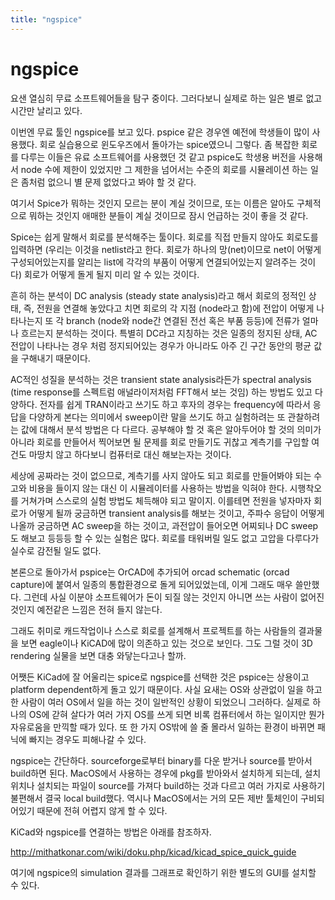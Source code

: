 ```yaml
---
title: "ngspice"
---
```

# ngspice


요샌 열심히 무료 소프트웨어들을 탐구 중이다. 그러다보니 실제로 하는 일은 별로 없고 시간만 날리고 있다.




이번엔 무료 툴인 ngspice를 보고 있다. pspice 같은 경우엔 예전에 학생들이 많이 사용했다. 회로 실습용으로 윈도우즈에서 돌아가는 spice였으니 그렇다. 좀 복잡한 회로를 다루는 이들은 유료 소프트웨어를 사용했던 것 같고 pspice도 학생용 버전을 사용해서 node 수에 제한이 있었지만 그 제한을 넘어서는 수준의 회로를 시뮬레이션 하는 일은 좀처럼 없으니 별 문제 없었다고 봐야 할 것 같다.




여기서 Spice가 뭐하는 것인지 모르는 분이 계실 것이므로, 또는 이름은 알아도 구체적으로 뭐하는 것인지 애매한 분들이 계실 것이므로 잠시 언급하는 것이 좋을 것 같다. 




Spice는 쉽게 말해서 회로를 분석해주는 툴이다. 회로를 직접 만들지 않아도 회로도를 입력하면 (우리는 이것을 netlist라고 한다. 회로가 하나의 망(net)이므로 net이 어떻게 구성되어있는지를 알리는 list에 각각의 부품이 어떻게 연결되어있는지 알려주는 것이다) 회로가 어떻게 돌게 될지 미리 알 수 있는 것이다. 




흔히 하는 분석이 DC analysis (steady state analysis)라고 해서 회로의 정적인 상태, 즉, 전원을 연결해 놓았다고 치면 회로의 각 지점 (node라고 함)에 전압이 어떻게 나타나는지 또 각 branch (node와 node간 연결된 전선 혹은 부품 등등)에 전류가 얼마나 흐르는지 분석하는 것이다. 특별히 DC라고 지칭하는 것은 일종의 정지된 상태, AC 전압이 나타나는 경우 처럼 정지되어있는 경우가 아니라도 아주 긴 구간 동안의 평균 값을 구해내기 때문이다. 




AC적인 성질을 분석하는 것은 transient state analysis라든가 spectral analysis (time response를 스펙트럼 애널라이저처럼 FFT해서 보는 것임) 하는 방법도 있고 다양하다. 전자를 쉽게 TRAN이라고 쓰기도 하고 후자의 경우는 frequency에 따라서 응답을 다양하게 본다는 의미에서 sweep이란 말을 쓰기도 하고 실험하려는 또 관찰하려는 값에 대해서 분석 방법은 다 다르다. 공부해야 할 것 혹은 알아두어야 할 것의 의미가 아니라 회로를 만들어서 찍어보면 될 문제를 회로 만들기도 귀찮고 계측기를 구입할 여건도 마땅치 않고 하다보니 컴퓨터로 대신 해보는자는 것이다. 




세상에 공짜라는 것이 없으므로, 계측기를 사지 않아도 되고 회로를 만들어봐야 되는 수고와 비용을 들이지 않는 대신 이 시뮬레이터를 사용하는 방법을 익혀야 한다. 시행착오를 거쳐가며 스스로의 실험 방법도 체득해야 되고 말이지. 이를테면 전원을 넣자마자 회로가 어떻게 될까 궁금하면 transient analysis를 해보는 것이고, 주파수 응답이 어떻게 나올까 궁금하면 AC sweep을 하는 것이고, 과전압이 들어오면 어찌되나 DC sweep도 해보고 등등등 할 수 있는 실험은 많다. 회로를 태워버릴 일도 없고 고압을 다루다가 실수로 감전될 일도 없다. 




본론으로 돌아가서 pspice는 OrCAD에 추가되어 orcad schematic (orcad capture)에 붙여서 일종의 통합환경으로 돌게 되어있었는데, 이게 그래도 매우 쓸만했다. 그런데 사실 이분야 소프트웨어가 돈이 되질 않는 것인지 아니면 쓰는 사람이 없어진 것인지 예전같은 느낌은 전혀 들지 않는다.




그래도 취미로 캐드작업이나 스스로 회로를 설계해서 프로젝트를 하는 사람들의 결과물을 보면 eagle이나 KiCAD에 많이 의존하고 있는 것으로 보인다. 그도 그럴 것이 3D rendering 실물을 보면 대충 와닿는다고나 할까.




어쨋든 KiCad에 잘 어울리는 spice로 ngspice를 선택한 것은 pspice는 상용이고 platform dependent하게 돌고 있기 때문이다. 사실 요새는 OS와 상관없이 일을 하고 한 사람이 여러 OS에서 일을 하는 것이 일반적인 상황이 되었으니 그러하다. 실제로 하나의 OS에 갇혀 살다가 여러 가지 OS를 쓰게 되면 비록 컴퓨터에서 하는 일이지만 뭔가 자유로움을 만끽할 때가 있다. 또 한 가지 OS밖에 쓸 줄 몰라서 일하는 환경이 바뀌면 패닉에 빠지는 경우도 피해나갈 수 있다.




ngspice는 간단하다. sourceforge로부터 binary를 다운 받거나 source를 받아서 build하면 된다. MacOS에서 사용하는 경우에 pkg를 받아와서 설치하게 되는데, 설치 위치나 설치되는 파일이 source를 가져다 build하는 것과 다르고 여러 가지로 사용하기 불편해서 결국 local build했다. 역시나 MacOS에서는 거의 모든 제반 툴체인이 구비되어있기 때문에 전혀 어렵지 않게 할 수 있다.




KiCad와 ngspice를 연결하는 방법은 아래를 참조하자.




http://mithatkonar.com/wiki/doku.php/kicad/kicad_spice_quick_guide




여기에 ngspice의 simulation 결과를 그래프로 확인하기 위한 별도의 GUI를 설치할 수 있다.








